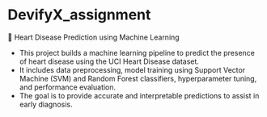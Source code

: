 # DevifyX_assignment
💓 Heart Disease Prediction using Machine Learning
* This project builds a machine learning pipeline to predict the presence of heart disease using the UCI Heart Disease dataset. 
* It includes data preprocessing, model training using Support Vector Machine (SVM) and Random Forest classifiers, hyperparameter tuning, and performance evaluation.
* The goal is to provide accurate and interpretable predictions to assist in early diagnosis.
